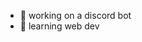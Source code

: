 <!--### Hi there 👋


**cerberus15/cerberus15** is a ✨ _special_ ✨ repository because its `README.md` (this file) appears on your GitHub profile.

Here are some ideas to get you started:
-->
- 🤖 working on a discord bot
- 🌱 learning web dev
<!-- - 👯 I’m looking to collaborate on -->
<!-- - 🤔 I’m looking for help with ...  -->
<!-- - 💬 Ask me about ... -->
<!-- - 😄 Pronouns: ... -->
<!-- - ⚡ Fun fact: ... -->

